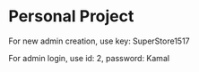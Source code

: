 # Personal Project

For new admin creation, use key: SuperStore1517

For admin login, use id: 2, password: Kamal
